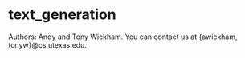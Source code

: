 text_generation
==

Authors: Andy and Tony Wickham. You can contact us at {awickham, tonyw}@cs.utexas.edu.
